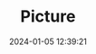 ---
weight: 1
images:
- /images/edited/272.jpeg
title: Picture
date: 2024-01-05 12:39:21
tags: [luminarneo,work,ilce7m3,dog,animals]
---